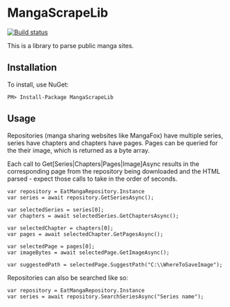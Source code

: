 # MangaScrapeLib

[![Build status](https://ci.appveyor.com/api/projects/status/sv7vl92s8128k6ak?svg=true)](https://ci.appveyor.com/project/albertofustinoni/mangascrapelib)

This is a library to parse public manga sites.

## Installation
To install, use NuGet:

`PM> Install-Package MangaScrapeLib`

## Usage

Repositories (manga sharing websites like MangaFox) have multiple series, series have chapters and chapters have pages.
Pages can be queried for the their image, which is returned as a byte array.

Each call to Get[Series|Chapters|Pages|Image]Async results in the corresponding page from the repository being downloaded and the HTML parsed - expect those calls to take in the order of seconds.

```
var repository = EatMangaRepository.Instance
var series = await repository.GetSeriesAsync();

var selectedSeries = series[0];
var chapters = await selectedSeries.GetChaptersAsync();

var selectedChapter = chapters[0];
var pages = await selectedChapter.GetPagesAsync();

var selectedPage = pages[0];
var imageBytes = await selectedPage.GetImageAsync();

var suggestedPath = selectedPage.SuggestPath("C:\\WhereToSaveImage");
```

Repositories can also be searched like so:

```
var repository = EatMangaRepository.Instance
var series = await repository.SearchSeriesAsync("Series name");
```